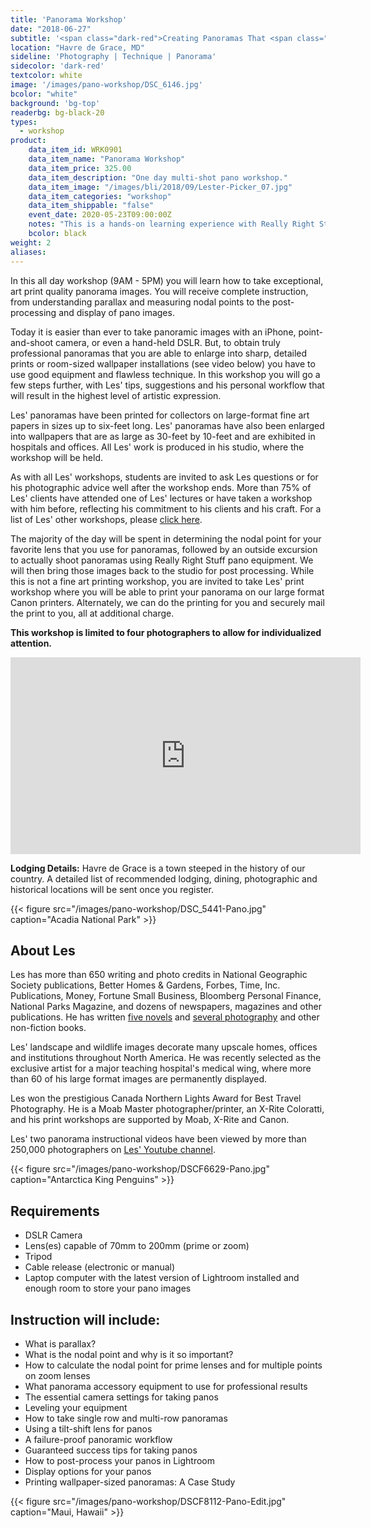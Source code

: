 ```yaml
---
title: 'Panorama Workshop'
date: "2018-06-27"
subtitle: '<span class="dark-red">Creating Panoramas That <span class="fw7">Rock</span></span>'
location: "Havre de Grace, MD"
sideline: 'Photography | Technique | Panorama'
sidecolor: 'dark-red'
textcolor: white
image: '/images/pano-workshop/DSC_6146.jpg'
bcolor: "white"
background: 'bg-top'
readerbg: bg-black-20
types:
  - workshop
product:
    data_item_id: WRK0901
    data_item_name: "Panorama Workshop"
    data_item_price: 325.00
    data_item_description: "One day multi-shot pano workshop."
    data_item_image: "/images/bli/2018/09/Lester-Picker_07.jpg"
    data_item_categories: "workshop"
    data_item_shippable: "false"
    event_date: 2020-05-23T09:00:00Z
    notes: "This is a hands-on learning experience with Really Right Stuff equipment that will be on loan at the workshop."
    bcolor: black
weight: 2
aliases:
---
```

In this all day workshop (9AM - 5PM) you will learn how to take exceptional, art print quality panorama images. You will receive complete instruction, from understanding parallax and measuring nodal points to the post-processing and display of pano images. 

Today it is easier than ever to take panoramic images with an iPhone, point-and-shoot camera, or even a hand-held DSLR. But, to obtain truly professional panoramas that you are able to enlarge into sharp, detailed prints or room-sized wallpaper installations (see video below) you have to use good equipment and flawless technique. In this workshop you will go a few steps further, with Les' tips, suggestions and his personal workflow that will result in the highest level of artistic expression. 

Les' panoramas have been printed for collectors on large-format fine art papers in sizes up to six-feet long. Les' panoramas have also been enlarged into wallpapers that are as large as 30-feet by 10-feet and are exhibited in hospitals and offices. All Les' work is produced in his studio, where the workshop will be held.  

As with all Les' workshops, students are invited to ask Les questions or for his photographic advice well after the workshop ends. More than 75% of Les' clients have attended one of Les' lectures or have taken a workshop with him before, reflecting his commitment to his clients and his craft. For a list of Les' other workshops, please [click here](https://lesterpickerphoto.com/types/workshop/). 

The majority of the day will be spent in determining the nodal point for your favorite lens that you use for panoramas, followed by an outside excursion to actually shoot panoramas using Really Right Stuff pano equipment. We will then bring those images back to the studio for post processing. While this is not a fine art printing workshop, you are invited to take Les' print workshop where you will be able to print your panorama on our large format Canon printers. Alternately, we can do the printing for you and securely mail the print to you, all at additional charge. 

**This workshop is limited to four photographers to allow for individualized attention.**

<div class="video-responsive mb4">
<iframe width="560" height="315" src="https://www.youtube.com/embed/YE4Yd_1XDWM" frameborder="0" allow="accelerometer; autoplay; encrypted-media; gyroscope; picture-in-picture" allowfullscreen></iframe>
</div>

**Lodging Details:**	Havre de Grace is a town steeped in the history of our country. A detailed list of recommended lodging, dining, photographic and historical locations will be sent once you register. 

{{< figure src="/images/pano-workshop/DSC_5441-Pano.jpg" caption="Acadia National Park" >}}

## About Les

Les has more than 650 writing and photo credits in National Geographic Society publications, Better Homes & Gardens, Forbes, Time, Inc. Publications, Money, Fortune Small Business, Bloomberg Personal Finance, National Parks Magazine, and dozens of newspapers, magazines and other publications. He has written [five novels](https://www.amazon.com/Lester-Picker/e/B009E6U9R0/ref=sr_tc_2_0?qid=1357444582&sr=1-2-ent) and [several photography](/types/ebook/) and other non-fiction books. 

Les' landscape and wildlife images decorate many upscale homes, offices and institutions throughout North America. He was recently selected as the exclusive artist for a major teaching hospital's medical wing, where more than 60 of his large format images are permanently displayed. 

Les won the prestigious Canada Northern Lights Award for Best Travel Photography. He is a Moab Master photographer/printer, an X-Rite Coloratti, and his print workshops are supported by Moab, X-Rite and Canon. 

Les' two panorama instructional videos have been viewed by more than 250,000 photographers on [Les' Youtube channel](https://www.youtube.com/channel/UCq6TJZjUFp877PkgeJkETew?view_as=subscriber). 

{{< figure src="/images/pano-workshop/DSCF6629-Pano.jpg" caption="Antarctica King Penguins" >}}

## Requirements

- DSLR Camera
- Lens(es) capable of 70mm to 200mm (prime or zoom)
- Tripod
- Cable release (electronic or manual)
- Laptop computer with the latest version of Lightroom installed and enough room to store your pano images

## Instruction will include:

- What is parallax? 
- What is the nodal point and why is it so important?
- How to calculate the nodal point for prime lenses and for multiple points on zoom lenses
- What panorama accessory equipment to use for professional results
- The essential camera settings for taking panos
- Leveling your equipment
- How to take single row and multi-row panoramas
- Using a tilt-shift lens for panos
- A failure-proof panoramic workflow 
- Guaranteed success tips for taking panos 
- How to post-process your panos in Lightroom
- Display options for your panos
- Printing wallpaper-sized panoramas: A Case Study

{{< figure src="/images/pano-workshop/DSCF8112-Pano-Edit.jpg" caption="Maui, Hawaii" >}}

